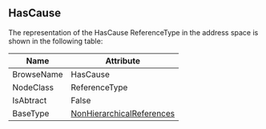 <!-- objecttype -->
## HasCause
The representation of the HasCause ReferenceType in the address space is shown in the following table:  

|Name|Attribute|
|---|---|
|BrowseName|HasCause|
|NodeClass|ReferenceType|
|IsAbtract|False|
|BaseType|[NonHierarchicalReferences](../../../Part3/ReferenceTypes/NonHierarchicalReferences/readme.md)|

